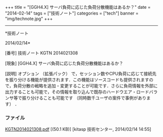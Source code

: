 ﻿+++
title = "[GGH4.X] サーバ負荷に応じた負荷分散機能はあるか？"
date = "2014-02-14"
tags = ["技術ノート"]
categories = ["tech"]
banner = "img/technote.jpg"
+++

-----------------------------------------------------------------------------------------------------------------------------

*技術ノート

2014/02/14*


[番号]
技術ノート KGTN 2014021308

[現象]
[GGH4.X] サーバ負荷に応じた負荷分散機能はあるか？

[説明]
オプション （拡張パック）
で，セッション数やCPU負荷に応じて接続先を振り分ける機能が提供されます．この機能はソースコードも提供されますので，負荷分散の戦略を追加・変更することが可能です．さらに負荷情報を外部に出力することも可能で，その情報を取り込んで既存のハードウエア・ロードバランサ等で振り分けることも可能です
（同時数千ユーザの案件で事例があります） ．


### ファイル

 
 


[KGTN2014021308.pdf](http://techreport.kitasp.net/attachments/download/1576/KGTN2014021308.pdf)
 [(50.1 KB)] [kitasp 技術センター, 2014/02/14
14:55]


 


 

